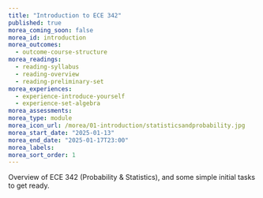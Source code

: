 ```yaml
---
title: "Introduction to ECE 342"
published: true
morea_coming_soon: false
morea_id: introduction
morea_outcomes:
  - outcome-course-structure
morea_readings:
  - reading-syllabus
  - reading-overview
  - reading-preliminary-set
morea_experiences:
  - experience-introduce-yourself
  - experience-set-algebra
morea_assessments:
morea_type: module
morea_icon_url: /morea/01-introduction/statisticsandprobability.jpg
morea_start_date: "2025-01-13"
morea_end_date: "2025-01-17T23:00"
morea_labels:
morea_sort_order: 1
---
```


Overview of ECE 342 (Probability & Statistics), and some simple initial tasks to get ready.
